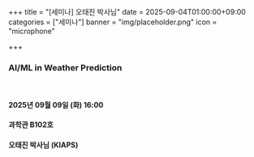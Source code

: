 ﻿+++
title = "[세미나] 오태진 박사님"
date = 2025-09-04T01:00:00+09:00
categories = ["세미나"]
banner = "img/placeholder.png"
icon = "microphone"

+++
### AI/ML in Weather Prediction 

<br>

#### 2025년 09월 09일 (화) 16:00 
#### 과학관 B102호

#### 오태진 박사님 (KIAPS)
<br>
<br>



<br><br>
